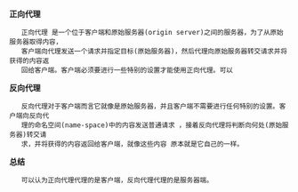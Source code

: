**正向代理**
    
       正向代理 是一个位于客户端和原始服务器(origin server)之间的服务器，为了从原始服务器取得内容，
       客户端向代理发送一个请求并指定目标(原始服务器)，然后代理向原始服务器转交请求并将获得的内容返
       回给客户端。客户端必须要进行一些特别的设置才能使用正向代理。可以
       
**反向代理**
        
       反向代理对于客户端而言它就像是原始服务器，并且客户端不需要进行任何特别的设置。客户端向反向代
       理的命名空间(name-space)中的内容发送普通请求 ，接着反向代理将判断向何处(原始服务器)转交请
       求，并将获得的内容返回给客户端，就像这些内容 原本就是它自己的一样。
       
**总结**

       可以认为正向代理代理的是客户端，反向代理代理的是服务器端。